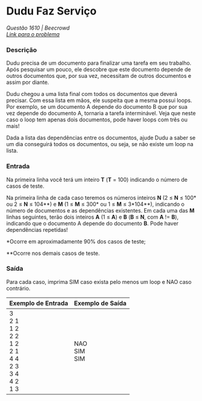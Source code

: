 # Dudu Faz Serviço

*Questão 1610 | Beecrowd*  
*[Link para o problema](https://www.beecrowd.com.br/repository/UOJ_1610.html)*

### **Descrição**

Dudu precisa de um documento para finalizar uma tarefa em seu trabalho. Após pesquisar um pouco, ele descobre que este documento depende de outros documentos que, por sua vez, necessitam de outros documentos e assim por diante.

Dudu chegou a uma lista final com todos os documentos que deverá precisar. Com essa lista em mãos, ele suspeita que a mesma possui loops. Por exemplo, se um documento A depende do documento B que por sua vez depende do documento A, tornaria a tarefa interminável. Veja que neste caso o loop tem apenas dois documentos, pode haver loops com três ou mais!

Dada a lista das dependências entre os documentos, ajude Dudu a saber se um dia conseguirá todos os documentos, ou seja, se não existe um loop na lista.

### **Entrada**

Na primeira linha você terá um inteiro **T** (**T** = 100) indicando o número de casos de teste.

Na primeira linha de cada caso teremos os números inteiros **N** (2 ≤ **N** ≤ 100* ou 2 ≤ **N** ≤ 104**) e **M** (1 ≤ **M** ≤ 300* ou 1 ≤ **M** ≤ 3*104​**), indicando o número de documentos e as dependências existentes. Em cada uma das **M** linhas seguintes, terão dois inteiros **A** (1 ≤ **A**) e **B** (**B** ≤ **N**, com **A** != **B**), indicando que o documento A depende do documento **B**. Pode haver dependências repetidas!

*Ocorre em aproximadamente 90% dos casos de teste;

**Ocorre nos demais casos de teste.

### **Saída**

Para cada caso, imprima SIM caso exista pelo menos um loop e NAO caso contrário.

| **Exemplo de Entrada** | **Exemplo de Saída**|
|-------|--------|
|3<br>2 1<br>1 2<br>2 2<br>1 2<br>2 1<br>4 4<br>2 3<br>3 4<br>4 2<br>1 3|NAO<br>SIM<br>SIM